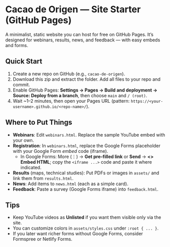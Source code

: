 # Cacao de Origen — Site Starter (GitHub Pages)

A minimalist, static website you can host for free on GitHub Pages. 
It’s designed for webinars, results, news, and feedback — with easy embeds and forms.

## Quick Start
1) Create a new repo on GitHub (e.g., `cacao-de-origen`).
2) Download this zip and extract the folder. Add all files to your repo and commit.
3) Enable GitHub Pages: **Settings → Pages → Build and deployment → Source: Deploy from a branch**, then choose `main` and `/ (root)`.
4) Wait ~1–2 minutes, then open your Pages URL (pattern: `https://<your-username>.github.io/<repo-name>/`).

## Where to Put Things
- **Webinars**: Edit `webinars.html`. Replace the sample YouTube embed with your own. 
- **Registration**: In `webinars.html`, replace the Google Forms placeholder with your Google Form *embed* code (iframe). 
  - In Google Forms: More (⋮) → **Get pre-filled link** or **Send** → **<> Embed HTML**; copy the `<iframe ...>` code and paste it where indicated.
- **Results** (maps, technical studies): Put PDFs or images in `assets/` and link them from `results.html`.
- **News**: Add items to `news.html` (each as a simple card). 
- **Feedback**: Paste a survey (Google Forms iframe) into `feedback.html`.

## Tips
- Keep YouTube videos as **Unlisted** if you want them visible only via the site.
- You can customize colors in `assets/styles.css` under `:root { ... }`.
- If you later want richer forms without Google Forms, consider Formspree or Netlify Forms.

